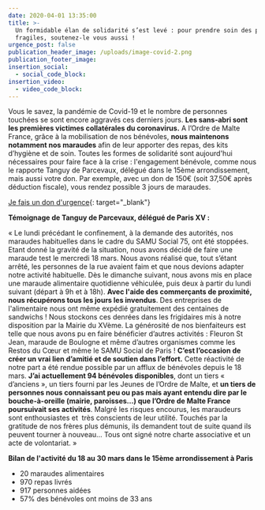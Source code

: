 ```yaml
---
date: 2020-04-01 13:35:00
title: >-
  Un formidable élan de solidarité s’est levé : pour prendre soin des plus
  fragiles, soutenez-le vous aussi !
urgence_post: false
publication_header_image: /uploads/image-covid-2.png
publication_footer_image:
insertion_social:
  - social_code_block:
insertion_video:
  - video_code_block:
---
```


Vous le savez, la pand&eacute;mie de Covid-19 et le nombre de personnes touch&eacute;es se sont encore aggrav&eacute;s ces derniers jours. **Les sans-abri sont les premi&egrave;res victimes collat&eacute;rales du coronavirus.** A l’Ordre de Malte France, gr&acirc;ce &agrave; la mobilisation de nos b&eacute;n&eacute;voles,&nbsp;**nous maintenons notamment nos maraudes**&nbsp;afin de leur apporter des repas, des kits d’hygi&egrave;ne et de soin. Toutes les formes de solidarit&eacute; sont aujourd'hui n&eacute;cessaires pour faire face &agrave; la crise : l'engagement b&eacute;n&eacute;vole, comme nous le rapporte Tanguy de Parcevaux, d&eacute;l&eacute;gu&eacute; dans le 15&egrave;me arrondissement, mais aussi votre don. Par exemple, avec un don de 150€ (soit 37,50€ apr&egrave;s d&eacute;duction fiscale), vous rendez possible 3 jours de maraudes.

[Je fais un don d'urgence](https://don.ordredemaltefrance.org/?cid=11&amp;reserved_code_origine=webcovid){: target="_blank"}

**T&eacute;moignage de Tanguy de Parcevaux, d&eacute;l&eacute;gu&eacute; de Paris XV :**

&laquo; Le lundi pr&eacute;c&eacute;dant le confinement, &agrave; la demande des autorit&eacute;s, nos maraudes habituelles dans le cadre du SAMU Social 75, ont &eacute;t&eacute; stopp&eacute;es. Etant donn&eacute; la gravit&eacute; de la situation, nous avons d&eacute;cid&eacute; de faire une maraude test le mercredi 18 mars. Nous avons r&eacute;alis&eacute; que, tout s’&eacute;tant arr&ecirc;t&eacute;, les personnes de la rue avaient faim et que nous devions adapter notre activit&eacute; habituelle. D&egrave;s le dimanche suivant, nous avons mis en place une maraude alimentaire quotidienne v&eacute;hicul&eacute;e, puis deux &agrave; partir du lundi suivant (d&eacute;part &agrave; 9h et &agrave; 18h). **Avec l'aide des commer&ccedil;ants de proximit&eacute;, nous r&eacute;cup&eacute;rons tous les jours les invendus**. Des entreprises de l'alimentaire nous ont m&ecirc;me exp&eacute;di&eacute; gratuitement des centaines de sandwichs \! Nous stockons ces denr&eacute;es dans les frigidaires mis &agrave; notre disposition par la Mairie du XV&egrave;me. La g&eacute;n&eacute;rosit&eacute; de nos bienfaiteurs est telle que nous avons pu en faire b&eacute;n&eacute;ficier d’autres activit&eacute;s : Fleuron St Jean, maraude de Boulogne et m&ecirc;me d’autres organismes comme les Restos du Cœur et m&ecirc;me le SAMU Social de Paris \! **C’est l’occasion de cr&eacute;er un vrai lien d’amiti&eacute; et de soutien dans l’effort.** Cette r&eacute;activit&eacute; de notre part a &eacute;t&eacute; rendue possible par un afflux de b&eacute;n&eacute;voles depuis le 18 mars. **J’ai actuellement 94 b&eacute;n&eacute;voles disponibles**, dont un tiers &laquo; d’anciens &raquo;, un tiers fourni par les Jeunes de l’Ordre de Malte, et **un tiers de personnes nous connaissant peu ou pas mais ayant entendu dire par le bouche-&agrave;-oreille (mairie, paroisses…) que l’Ordre de Malte France poursuivait ses activit&eacute;s**. Malgr&eacute; les risques encourus, les maraudeurs sont enthousiastes et &nbsp;tr&egrave;s conscients de leur utilit&eacute;. Touch&eacute;s par la gratitude de nos fr&egrave;res plus d&eacute;munis, ils demandent tout de suite quand ils peuvent tourner &agrave; nouveau… Tous ont sign&eacute; notre charte associative et un acte de volontariat. &raquo;

**Bilan de l'activit&eacute; du 18 au 30 mars dans le 15&egrave;me arrondissement &agrave; Paris**

* 20 maraudes alimentaires
* 970 repas livr&eacute;s
* 917 personnes aid&eacute;es
* 57% des b&eacute;n&eacute;voles ont moins de 33 ans